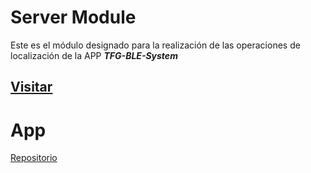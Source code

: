# Server Module

Este es el módulo designado para la realización de las operaciones de localización de la APP ___TFG-BLE-System___

## [Visitar](http://tfg.naddiaz.com:3000)

# App
[Repositorio](https://github.com/naddiaz/TFG-BLE-System)
